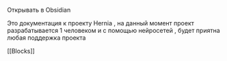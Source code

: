
Открывать в Obsidian

Это документация к проекту Hernia , на данный момент проект разрабатывается 1 человеком и с помощью нейросетей , будет приятна любая поддержка проекта 

[[Blocks]]
